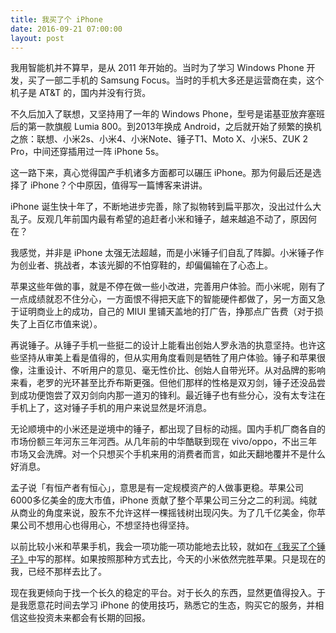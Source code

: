 ```yaml
---
title: 我买了个 iPhone
date: 2016-09-21 07:00:00
layout: post
---
```


我用智能机并不算早，是从 2011 年开始的。当时为了学习 Windows Phone 开发，买了一部二手机的 Samsung Focus。当时的手机大多还是运营商在卖，这个机子是 AT&T 的，国内并没有行货。

不久后加入了联想，又坚持用了一年的 Windows Phone，型号是诺基亚放弃塞班后的第一款旗舰 Lumia 800。到2013年换成 Android，之后就开始了频繁的换机之旅：联想、小米2s、小米4、小米Note、锤子T1、Moto X、小米5、ZUK 2 Pro，中间还穿插用过一阵 iPhone 5s。

这一路下来，真心觉得国产手机诸多方面都可以碾压 iPhone。那为何最后还是选择了 iPhone？个中原因，值得写一篇博客来讲讲。

iPhone 诞生快十年了，不断地进步完善，除了拟物转到扁平那次，没出过什么大乱子。反观几年前国内最有希望的追赶者小米和锤子，越来越追不动了，原因何在？

我感觉，并非是 iPhone 太强无法超越，而是小米锤子们自乱了阵脚。小米锤子作为创业者、挑战者，本该光脚的不怕穿鞋的，却偏偏输在了心态上。

苹果这些年做的事，就是不停在做一些小改进，完善用户体验。而小米呢，刚有了一点成绩就忍不住分心，一方面恨不得把天底下的智能硬件都做了，另一方面又急于证明商业上的成功，自己的 MIUI 里铺天盖地的打广告，挣那点广告费（对于损失了上百亿市值来说）。

再说锤子。从锤子手机一些挺二的设计上能看出创始人罗永浩的执意坚持。也许这些坚持从审美上看是值得的，但从实用角度看则是牺牲了用户体验。锤子和苹果很像，注重设计、不听用户的意见、毫无性价比、创始人自带光环。从对品牌的影响来看，老罗的光环甚至比乔布斯更强。但他们那样的性格是双刃剑，锤子还没品尝到成功便饱尝了双刃剑向内那一道刃的锋利。最近锤子也有些分心，没有太专注在手机上了，这对锤子手机的用户来说显然是坏消息。

无论顺境中的小米还是逆境中的锤子，都出现了目标的动摇。国内手机厂商各自的市场份额三年河东三年河西。从几年前的中华酷联到现在 vivo/oppo，不出三年市场又会洗牌。对一个只想买个手机来用的消费者而言，如此天翻地覆并不是什么好消息。

孟子说「有恒产者有恒心」，意思是有一定规模资产的人做事更稳。苹果公司6000多亿美金的庞大市值，iPhone 贡献了整个苹果公司三分之二的利润。纯就从商业的角度来说，股东不允许这样一棵摇钱树出现闪失。为了几千亿美金，你苹果公司不想用心也得用心，不想坚持也得坚持。

以前比较小米和苹果手机，我会一项功能一项功能地去比较，就如在[《我买了个锤子》](/2014/i-bought-a-smartisan/)中写的那样。如果按照那种方式去比，今天的小米依然完胜苹果。只是现在的我，已经不那样去比了。

现在我更倾向于找一个长久的稳定的平台。对于长久的东西，显然更值得投入。于是我愿意花时间去学习 iPhone 的使用技巧，熟悉它的生态，购买它的服务，并相信这些投资未来都会有长期的回报。
